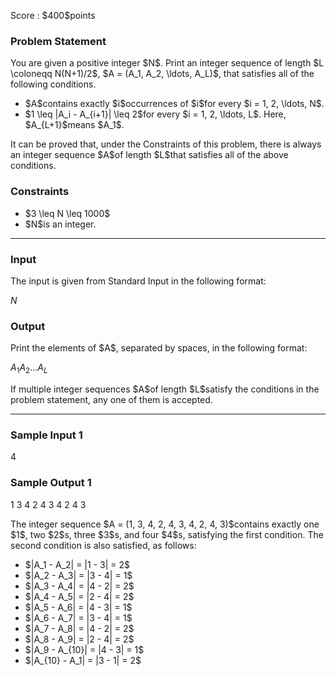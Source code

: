 
<div>

<span>

<span>

<p>
Score : $400$points
</p>

<div>

<section>

### **Problem Statement**

<p>
You are given a positive integer $N$.
Print an integer sequence of length $L \coloneqq N(N+1)/2$, $A = (A_1, A_2, \ldots, A_L)$, that satisfies all of the following conditions.
</p>

<ul>

<li>
$A$contains exactly $i$occurrences of $i$for every $i = 1, 2, \ldots, N$.
</li>

<li>
$1 \leq |A_i - A_{i+1}| \leq 2$for every $i = 1, 2, \ldots, L$. Here, $A_{L+1}$means $A_1$.
</li>

</ul>

<p>
It can be proved that, under the Constraints of this problem, there is always an integer sequence $A$of length $L$that satisfies all of the above conditions.
</p>

</section>

</div>

<div>

<section>

### **Constraints**

<ul>

<li>
$3 \leq N \leq 1000$
</li>

<li>
$N$is an integer.
</li>

</ul>

</section>

</div>

---

<div>

<div>

<section>

### **Input**

<p>
The input is given from Standard Input in the following format:
</p>

<div>

$N$
</div>

</section>

</div>

<div>

<section>

### **Output**

<p>
Print the elements of $A$, separated by spaces, in the following format:
</p>

<div>

$A_1$$A_2$$\ldots$$A_L$
</div>

<p>
If multiple integer sequences $A$of length $L$satisfy the conditions in the problem statement, any one of them is accepted.
</p>

</section>

</div>

</div>

---

<div>

<section>

### **Sample Input 1**

<div>

4

</div>

</section>

</div>

<div>

<section>

### **Sample Output 1**

<div>

1 3 4 2 4 3 4 2 4 3

</div>

<p>
The integer sequence $A = (1, 3, 4, 2, 4, 3, 4, 2, 4, 3)$contains exactly one $1$, two $2$s, three $3$s, and four $4$s, satisfying the first condition.
The second condition is also satisfied, as follows:
</p>

<ul>

<li>
$|A_1 - A_2| = |1 - 3| = 2$
</li>

<li>
$|A_2 - A_3| = |3 - 4| = 1$
</li>

<li>
$|A_3 - A_4| = |4 - 2| = 2$
</li>

<li>
$|A_4 - A_5| = |2 - 4| = 2$
</li>

<li>
$|A_5 - A_6| = |4 - 3| = 1$
</li>

<li>
$|A_6 - A_7| = |3 - 4| = 1$
</li>

<li>
$|A_7 - A_8| = |4 - 2| = 2$
</li>

<li>
$|A_8 - A_9| = |2 - 4| = 2$
</li>

<li>
$|A_9 - A_{10}| = |4 - 3| = 1$
</li>

<li>
$|A_{10} - A_1| = |3 - 1| = 2$
</li>

</ul>

</section>

</div>

</span>

</span>

</div>
